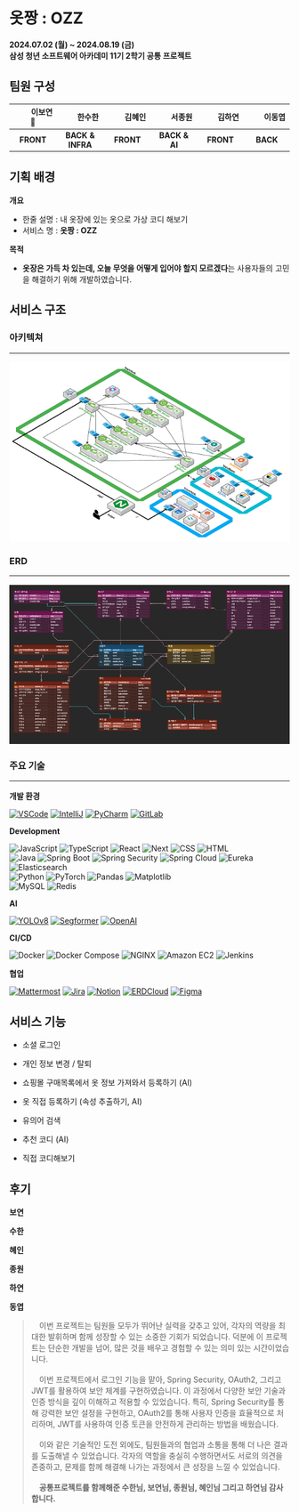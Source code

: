# 옷짱 : OZZ

**2024.07.02 (월) ~ 2024.08.19 (금)**  
**삼성 청년 소프트웨어 아카데미 11기 2학기 공통 프로젝트**

## 팀원 구성

|　　 **이보연👑**　|　　**한수한**   |　　**김혜인**　　|　　**서종원**　　|　　**김하연**　　|　　**이동엽**　　|
| :----------: | :------------: | :--------: | :---------: | :--------: | :--------: |
|  **FRONT**   | **BACK & INFRA** | **FRONT**  | **BACK & AI** | **FRONT**  |  **BACK**  |


## 기획 배경

**개요**

-   한줄 설명 : 내 옷장에 있는 옷으로 가상 코디 해보기
-   서비스 명 : **옷짱 : OZZ**

**목적**

-   **옷장은 가득 차 있는데, 오늘 무엇을 어떻게 입어야 할지 모르겠다**는 사용자들의 고민을 해결하기 위해 개발하였습니다.

## 서비스 구조

### 아키텍쳐<hr>
![Architecture](img/Architecture.png)
### ERD<hr>
![ERD](img/ERD.png)

### 주요 기술<hr>

**개발 환경**

[![VSCode](https://img.shields.io/badge/VS%20Code-007ACC?style=for-the-badge&logo=visual-studio-code&logoColor=white)](https://code.visualstudio.com/)
[![IntelliJ](https://img.shields.io/badge/IntelliJ%20IDEA-000000?style=for-the-badge&logo=intellij-idea&logoColor=white)](https://www.jetbrains.com/idea/)
[![PyCharm](https://img.shields.io/badge/PyCharm-000000?style=for-the-badge&logo=pycharm&logoColor=white)](https://www.jetbrains.com/pycharm/)
[![GitLab](https://img.shields.io/badge/GitLab-FC6D26?style=for-the-badge&logo=gitlab&logoColor=white)](https://lab.ssafy.com/s11-webmobile1-sub2/S11P12A804)

**Development**

![JavaScript](https://img.shields.io/badge/JavaScript-F7DF1E?style=for-the-badge&logo=javascript&logoColor=black)
![TypeScript](https://img.shields.io/badge/TypeScript-3178C6?style=for-the-badge&logo=typescript&logoColor=white)
![React](https://img.shields.io/badge/React-61DAFB?style=for-the-badge&logo=react&logoColor=black)
![Next](https://img.shields.io/badge/Next-000000?style=for-the-badge&logo=nextdotjs&logoColor=white)
![CSS](https://img.shields.io/badge/CSS-1572B6?style=for-the-badge&logo=css3&logoColor=white)
![HTML](https://img.shields.io/badge/HTML-E34F26?style=for-the-badge&logo=html5&logoColor=white)  
![Java](https://img.shields.io/badge/Java-000000?style=for-the-badge&logo=openjdk&logoColor=white)
![Spring Boot](https://img.shields.io/badge/Spring%20Boot-6DB33F?style=for-the-badge&logo=spring-boot&logoColor=white)
![Spring Security](https://img.shields.io/badge/Spring%20Security-6DB33F?style=for-the-badge&logo=spring-security&logoColor=white)
![Spring Cloud](https://img.shields.io/badge/Spring%20Cloud-6DB33F?style=for-the-badge&logo=spring&logoColor=white)
![Eureka](https://img.shields.io/badge/Eureka-8A2C2E?style=for-the-badge&logo=java&logoColor=white)
![Elasticsearch](https://img.shields.io/badge/Elasticsearch-005571?style=for-the-badge&logo=elasticsearch&logoColor=white)  
![Python](https://img.shields.io/badge/Python-3776AB?style=for-the-badge&logo=python&logoColor=white)
![PyTorch](https://img.shields.io/badge/PyTorch-EE4C2C?style=for-the-badge&logo=pytorch&logoColor=white)
![Pandas](https://img.shields.io/badge/Pandas-150458?style=for-the-badge&logo=pandas&logoColor=white)
![Matplotlib](https://img.shields.io/badge/Matplotlib-003366?style=for-the-badge&logo=matplotlib&logoColor=white)  
![MySQL](https://img.shields.io/badge/MySQL-4479A1?style=for-the-badge&logo=mysql&logoColor=white)
![Redis](https://img.shields.io/badge/Redis-DC382D?style=for-the-badge&logo=redis&logoColor=white)

**AI**

[![YOLOv8](https://img.shields.io/badge/YOLOv8-FF6F00?style=for-the-badge&logo=dark&logoColor=white)](https://github.com/ultralytics/yolov8)
[![Segformer](https://img.shields.io/badge/Segformer-00A6A6?style=for-the-badge&logo=dark&logoColor=white)](https://github.com/NVlabs/SegFormer)
[![OpenAI](https://img.shields.io/badge/OpenAI-000000?style=for-the-badge&logo=openai&logoColor=white)](https://www.openai.com/)

**CI/CD**

![Docker](https://img.shields.io/badge/Docker-2496ED?style=for-the-badge&logo=docker&logoColor=white)
![Docker Compose](https://img.shields.io/badge/Docker%20Compose-2496ED?style=for-the-badge&logo=docker&logoColor=white)
![NGINX](https://img.shields.io/badge/NGINX-009639?style=for-the-badge&logo=nginx&logoColor=white)
![Amazon EC2](https://img.shields.io/badge/Amazon%20EC2-FF9900?style=for-the-badge&logo=amazon-ec2&logoColor=white)
![Jenkins](https://img.shields.io/badge/Jenkins-D24939?style=for-the-badge&logo=jenkins&logoColor=white)

**협업**

[![Mattermost](https://img.shields.io/badge/Mattermost-0072C6?style=for-the-badge&logo=mattermost&logoColor=white)](https://mattermost.com/)
[![Jira](https://img.shields.io/badge/Jira-0052CC?style=for-the-badge&logo=jira&logoColor=white)](https://ssafy.atlassian.net/jira/software/c/projects/S11P12A804/boards/7037)
[![Notion](https://img.shields.io/badge/Notion-000000?style=for-the-badge&logo=notion&logoColor=white)](https://imminent-hamburger-1d8.notion.site/8-0-4-0fbd317ef9d840bc9d31ea8adfa50ceb)
[![ERDCloud](https://img.shields.io/badge/ERDCloud-4285F4?style=for-the-badge&logo=cloud&logoColor=white)](https://www.erdcloud.com/d/HWmzKdqNndLE4H9ay)
[![Figma](https://img.shields.io/badge/Figma-F24E1E?style=for-the-badge&logo=figma&logoColor=white)](https://www.figma.com/design/7WUqXjKvUcDPLKYMUa9P4Y/%EC%98%B7%EC%A7%B1?node-id=0-1&t=K68NqokoRcvm5jnd-0)



## 서비스 기능
-   소셜 로그인

-   개인 정보 변경 / 탈퇴

-   쇼핑몰 구매목록에서 옷 정보 가져와서 등록하기 (AI)

-   옷 직접 등록하기 (속성 추출하기, AI)

-   유의어 검색

-   추천 코디 (AI)

-   직접 코디해보기


## 후기

**보연**
>

**수한**
>

**혜인**
>

**종원**
>

**하연**
>

**동엽**
>　이번 프로젝트는 팀원들 모두가 뛰어난 실력을 갖추고 있어, 각자의 역량을 최대한 발휘하며 함께 성장할 수 있는 소중한 기회가 되었습니다. 덕분에 이 프로젝트는 단순한 개발을 넘어, 많은 것을 배우고 경험할 수 있는 의미 있는 시간이었습니다. <br><br>　이번 프로젝트에서 로그인 기능을 맡아, Spring Security, OAuth2, 그리고 JWT를 활용하여 보안 체계를 구현하였습니다. 이 과정에서 다양한 보안 기술과 인증 방식을 깊이 이해하고 적용할 수 있었습니다. 특히, Spring Security를 통해 강력한 보안 설정을 구현하고, OAuth2를 통해 사용자 인증을 효율적으로 처리하며, JWT를 사용하여 인증 토큰을 안전하게 관리하는 방법을 배웠습니다.<br><br>　이와 같은 기술적인 도전 외에도, 팀원들과의 협업과 소통을 통해 더 나은 결과를 도출해낼 수 있었습니다. 각자의 역할을 충실히 수행하면서도 서로의 의견을 존중하고, 문제를 함께 해결해 나가는 과정에서 큰 성장을 느낄 수 있었습니다.<br><br>　**공통프로젝트를 함께해준 수한님, 보연님, 종원님, 혜인님 그리고 하연님 감사합니다.**
